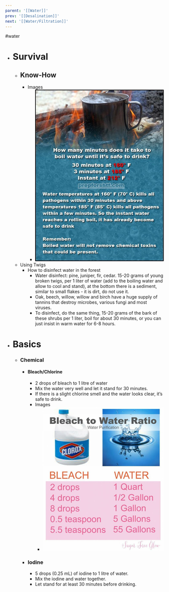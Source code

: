 ```yaml
---
parent: '[[Water]]'
prev: '[[Desalination]]'
next: '[[Water/Filtration]]'
---
```

#water  



- # Survival
	- ## Know-How
		- Images
			- ![image.png](../assets/image_1656478426809_0.png)
	- Using Twigs
		- How to disinfect water in the forest
			- Water disinfect: pine, juniper, fir, cedar.
			  15-20 grams of young broken twigs, per 1 liter of water (add to the boiling water and allow to cool and stand), at the bottom there is a sediment, similar to small flakes - it is dirt, do not use it.
			- Oak, beech, willow, willow and birch have a huge supply of tannins that destroy microbes, various fungi and most viruses.
			- To disinfect, do the same thing, 15-20 grams of the bark of these shrubs per 1 liter, boil for about 30 minutes, or you can just insist in warm water for 6-8 hours.
- # Basics
	- ### Chemical
		- #### Bleach/Chlorine
			- 2 drops of bleach to 1 litre of water
			- Mix the water very well and let it stand for 30 minutes. 
			- If there is a slight chlorine smell and the water looks clear, it’s safe to drink.
			- Images
				- ![image.png](../assets/image_1656478361494_0.png)
		- ### Iodine
			- 5 drops (0.25 mL) of iodine to 1 litre of water. 
			- Mix the iodine and water together. 
			- Let stand for at least 30 minutes before drinking.


